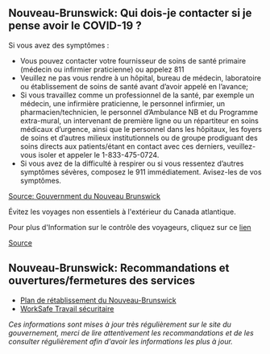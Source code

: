 ## Nouveau-Brunswick: Qui dois-je contacter si je pense avoir le COVID-19 ?

Si vous avez des symptômes :

- Vous pouvez contacter votre fournisseur de soins de santé primaire (médecin ou infirmier praticienne) ou appelez 811
- Veuillez ne pas vous rendre à un hôpital, bureau de médecin, laboratoire ou établissement de soins de santé avant d’avoir appelé en l’avance;
- Si vous travaillez comme un professionnel de la santé, par exemple un médecin, une infirmière praticienne, le personnel infirmier, un pharmacien/technicien, le personnel d’Ambulance NB et du Programme extra-mural, un intervenant de première ligne ou un répartiteur en soins médicaux d’urgence, ainsi que le personnel dans les hôpitaux, les foyers de soins et d’autres milieux institutionnels ou de groupe prodiguant des soins directs aux patients/étant en contact avec ces derniers, veuillez-vous isoler et appeler le 1-833-475-0724.
- Si vous avez de la difficulté à respirer ou si vous ressentez d’autres symptômes sévères, composez le 911 immédiatement. Avisez-les de vos symptômes.

[Source: Gouvernment du Nouveau Brunswick](https://www2.gnb.ca/content/gnb/fr/ministeres/bmhc/maladies_transmissibles/content/maladies_respiratoires/coronavirus.html)

Évitez les voyages non essentiels à l'extérieur du Canada atlantique.

Pour plus d'Information sur le contrôle des voyageurs, cliquez sur ce [lien](https://www2.gnb.ca/content/gnb/fr/corporate/promo/covid-19/voyageurs.html)

[Source](https://www2.gnb.ca/content/gnb/fr/corporate/promo/covid-19/voyageurs.html)

## Nouveau-Brunswick: Recommandations et ouvertures/fermetures des services

- [Plan de rétablissement du Nouveau-Brunswick](https://www2.gnb.ca/content/gnb/fr/corporate/promo/covid-19/retablissement.html)
- [WorkSafe Travail sécuritaire](https://www.travailsecuritairenb.ca/sujets-de-s%C3%A9curit%C3%A9/covid-19/nouvel-outil-de-pr%C3%A9vention-de-la-covid-19-pour-les-lieux-de-travail/)

_Ces informations sont mises à jour très régulièrement sur le site du gouvernement, merci de lire attentivement les recommandations et de les consulter régulièrement afin d'avoir les informations les plus à jour._
